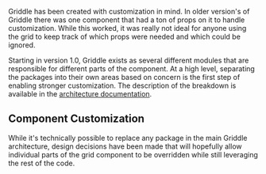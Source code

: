 Griddle has been created with customization in mind. In older version's of
Griddle there was one component that had a ton of props on it to handle customization.
While this worked, it was really not ideal for anyone using the grid to keep track of which
props were needed and which could be ignored.

Starting in version 1.0, Griddle exists as several different modules that are
responsible for different parts of the component. At a high level, separating
the packages into their own areas based on concern is the first step of enabling
stronger customization. The description of the
breakdown is available in the [architecture documentation](/docs/architecture/).

## Component Customization ##

While it's technically possible to replace any package in the main Griddle architecture,
design decisions have been made that will hopefully allow individual parts of the
grid component to be overridden while still leveraging the rest of the code.

